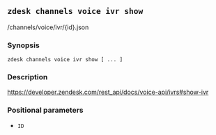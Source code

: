 ## `zdesk channels voice ivr show`

/channels/voice/ivr/{id}.json

### Synopsis

    zdesk channels voice ivr show [ ... ]

### Description

https://developer.zendesk.com/rest_api/docs/voice-api/ivrs#show-ivr

### Positional parameters

* `ID`

